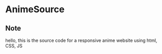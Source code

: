 # AnimeSource


## Note 
hello, this is the source code for a responsive anime website using html, CSS, JS
